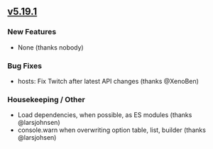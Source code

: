 ## [v5.19.1](https://github.com/honestbleeps/Reddit-Enhancement-Suite/releases/v5.19.1)

### New Features

- None (thanks nobody)

### Bug Fixes

- hosts: Fix Twitch after latest API changes (thanks @XenoBen)

### Housekeeping / Other

- Load dependencies, when possible, as ES modules (thanks @larsjohnsen)
- console.warn when overwriting option table, list, builder (thanks @larsjohsen)
